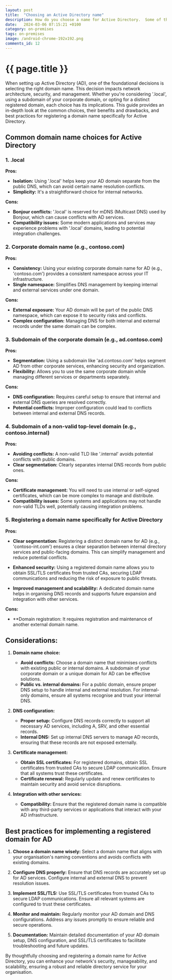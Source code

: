 ```yaml
---
layout: post
title:  "Choosing an Active Directory name"
description: How do you choose a name for Active Directory.  Some of the older methods of choosing a name have some downsides now.  What are they?
date:   2024-03-06 07:15:21 +0100
category: on-premises
tags: on-premises
image: /android-chrome-192x192.png
comments_id: 12
---
```

<h1>{{ page.title }}</h1>

When setting up Active Directory (AD), one of the foundational decisions is selecting the right domain name. This decision impacts network architecture, security, and management. Whether you're considering '.local', using a subdomain of your corporate domain, or opting for a distinct registered domain, each choice has its implications. This guide provides an in-depth look at the common choices, their benefits and drawbacks, and best practices for registering a domain name specifically for Active Directory.

## Common domain name choices for Active Directory

### 1. .local

**Pros:**

- **Isolation:** Using '.local' helps keep your AD domain separate from the public DNS, which can avoid certain name resolution conflicts.
- **Simplicity:** It's a straightforward choice for internal networks.

**Cons:**

- **Bonjour conflicts:** '.local' is reserved for mDNS (Multicast DNS) used by Bonjour, which can cause conflicts with AD services.
- **Compatibility issues:** Some modern applications and services may experience problems with '.local' domains, leading to potential integration challenges.

### 2. Corporate domain name (e.g., contoso.com)

**Pros:**

- **Consistency:** Using your existing corporate domain name for AD (e.g., 'contoso.com') provides a consistent namespace across your IT infrastructure.
- **Single namespace:** Simplifies DNS management by keeping internal and external services under one domain.

**Cons:**

- **External exposure:** Your AD domain will be part of the public DNS namespace, which can expose it to security risks and conflicts.
- **Complex configuration:** Managing DNS for both internal and external records under the same domain can be complex.

### 3. Subdomain of the corporate domain (e.g., ad.contoso.com)

**Pros:**

- **Segmentation:** Using a subdomain like 'ad.contoso.com' helps segment AD from other corporate services, enhancing security and organization.
- **Flexibility:** Allows you to use the same corporate domain while managing different services or departments separately.

**Cons:**

- **DNS configuration:** Requires careful setup to ensure that internal and external DNS queries are resolved correctly.
- **Potential conflicts:** Improper configuration could lead to conflicts between internal and external DNS records.

### 4. Subdomain of a non-valid top-level domain (e.g., contoso.internal)

**Pros:**

- **Avoiding conflicts:** A non-valid TLD like '.internal' avoids potential conflicts with public domains.
- **Clear segmentation:** Clearly separates internal DNS records from public ones.

**Cons:**

- **Certificate management:** You will need to use internal or self-signed certificates, which can be more complex to manage and distribute.
- **Compatibility issues:** Some systems and applications may not handle non-valid TLDs well, potentially causing integration problems.

### 5. Registering a domain name specifically for Active Directory

**Pros:**

- **Clear segmentation:** Registering a distinct domain name for AD (e.g., 'contoso-int.com') ensures a clear separation between internal directory services and public-facing domains. This can simplify management and reduce potential conflicts.

- **Enhanced security:** Using a registered domain name allows you to obtain SSL/TLS certificates from trusted CAs, securing LDAP communications and reducing the risk of exposure to public threats.

- **Improved management and scalability:** A dedicated domain name helps in organising DNS records and supports future expansion and integration with other services.

**Cons:**
- **Domain registration: It requires registration and maintenance of another external domain name.

## Considerations:

1. **Domain name choice:**

   - **Avoid conflicts:** Choose a domain name that minimises conflicts with existing public or internal domains. A subdomain of your corporate domain or a unique domain for AD can be effective solutions.
   - **Public vs. internal domains:** For a public domain, ensure proper DNS setup to handle internal and external resolution. For internal-only domains, ensure all systems recognise and trust your internal DNS.

2. **DNS configuration:**

   - **Proper setup:** Configure DNS records correctly to support all necessary AD services, including A, SRV, and other essential records.
   - **Internal DNS:** Set up internal DNS servers to manage AD records, ensuring that these records are not exposed externally.

3. **Certificate management:**

   - **Obtain SSL certificates:** For registered domains, obtain SSL certificates from trusted CAs to secure LDAP communication. Ensure that all systems trust these certificates.
   - **Certificate renewal:** Regularly update and renew certificates to maintain security and avoid service disruptions.

4. **Integration with other services:**

   - **Compatibility:** Ensure that the registered domain name is compatible with any third-party services or applications that interact with your AD infrastructure.

## Best practices for implementing a registered domain for AD

1. **Choose a domain name wisely:** Select a domain name that aligns with your organisation's naming conventions and avoids conflicts with existing domains.

2. **Configure DNS properly:** Ensure that DNS records are accurately set up for AD services. Configure internal and external DNS to prevent resolution issues.

3. **Implement SSL/TLS:** Use SSL/TLS certificates from trusted CAs to secure LDAP communications. Ensure all relevant systems are configured to trust these certificates.

4. **Monitor and maintain:** Regularly monitor your AD domain and DNS configurations. Address any issues promptly to ensure reliable and secure operations.

5. **Documentation:** Maintain detailed documentation of your AD domain setup, DNS configuration, and SSL/TLS certificates to facilitate troubleshooting and future updates.

By thoughtfully choosing and registering a domain name for Active Directory, you can enhance your network's security, manageability, and scalability, ensuring a robust and reliable directory service for your organisation.
